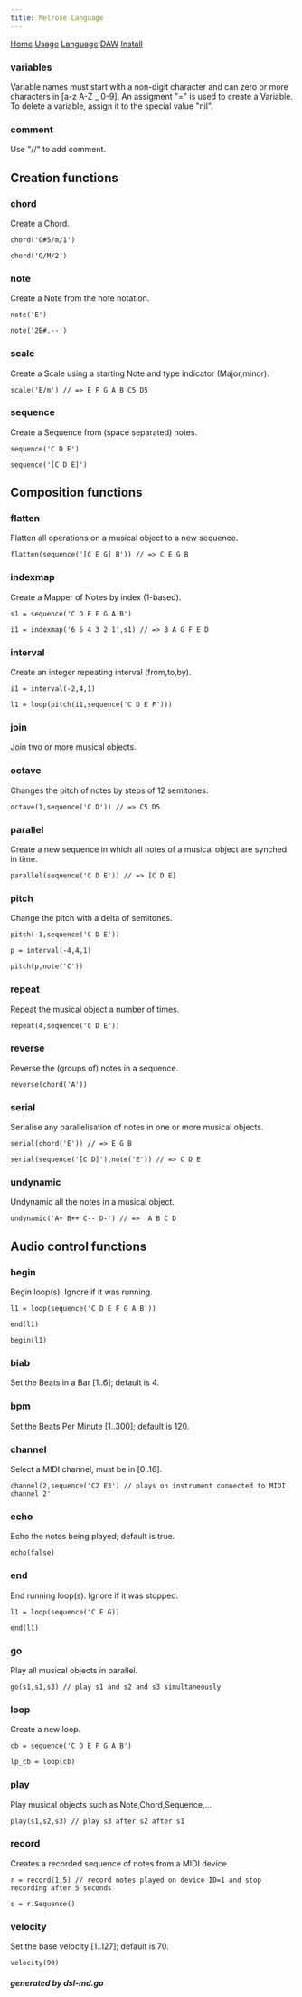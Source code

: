 ```yaml
---
title: Melrose Language
---
```


[Home](index.html)
[Usage](cli.html)
[Language](dsl.html)
[DAW](daw.html)
[Install](install.html)

### variables

Variable names must start with a non-digit character and can zero or more characters in [a-z A-Z _ 0-9].
An assigment "=" is used to create a Variable.
To delete a variable, assign it to the special value "nil".

### comment

Use "//" to add comment.

## Creation functions

### chord<a name="chord"></a>
Create a Chord.

	chord('C#5/m/1')

	chord('G/M/2')

### note<a name="note"></a>
Create a Note from the note notation.

	note('E')

	note('2E#.--')

### scale<a name="scale"></a>
Create a Scale using a starting Note and type indicator (Major,minor).

	scale('E/m') // => E F G A B C5 D5

### sequence<a name="sequence"></a>
Create a Sequence from (space separated) notes.

	sequence('C D E')

	sequence('[C D E]')


## Composition functions

### flatten<a name="flatten"></a>
Flatten all operations on a musical object to a new sequence.

	flatten(sequence('[C E G] B')) // => C E G B

### indexmap<a name="indexmap"></a>
Create a Mapper of Notes by index (1-based).

	s1 = sequence('C D E F G A B')

	i1 = indexmap('6 5 4 3 2 1',s1) // => B A G F E D

### interval<a name="interval"></a>
Create an integer repeating interval (from,to,by).

	i1 = interval(-2,4,1)

	l1 = loop(pitch(i1,sequence('C D E F')))

### join<a name="join"></a>
Join two or more musical objects.

	

### octave<a name="octave"></a>
Changes the pitch of notes by steps of 12 semitones.

	octave(1,sequence('C D')) // => C5 D5

### parallel<a name="parallel"></a>
Create a new sequence in which all notes of a musical object are synched in time.

	parallel(sequence('C D E')) // => [C D E]

### pitch<a name="pitch"></a>
Change the pitch with a delta of semitones.

	pitch(-1,sequence('C D E'))

	p = interval(-4,4,1)

	pitch(p,note('C'))

### repeat<a name="repeat"></a>
Repeat the musical object a number of times.

	repeat(4,sequence('C D E'))

### reverse<a name="reverse"></a>
Reverse the (groups of) notes in a sequence.

	reverse(chord('A'))

### serial<a name="serial"></a>
Serialise any parallelisation of notes in one or more musical objects.

	serial(chord('E')) // => E G B

	serial(sequence('[C D]'),note('E')) // => C D E

### undynamic<a name="undynamic"></a>
Undynamic all the notes in a musical object.

	undynamic('A+ B++ C-- D-') // =>  A B C D


## Audio control functions

### begin<a name="begin"></a>
Begin loop(s). Ignore if it was running.

	l1 = loop(sequence('C D E F G A B'))

	end(l1)

	begin(l1)

### biab<a name="biab"></a>
Set the Beats in a Bar [1..6]; default is 4.

	

### bpm<a name="bpm"></a>
Set the Beats Per Minute [1..300]; default is 120.

	

### channel<a name="channel"></a>
Select a MIDI channel, must be in [0..16].

	channel(2,sequence('C2 E3') // plays on instrument connected to MIDI channel 2'

### echo<a name="echo"></a>
Echo the notes being played; default is true.

	echo(false)

### end<a name="end"></a>
End running loop(s). Ignore if it was stopped.

	l1 = loop(sequence('C E G))

	end(l1)

### go<a name="go"></a>
Play all musical objects in parallel.

	go(s1,s1,s3) // play s1 and s2 and s3 simultaneously

### loop<a name="loop"></a>
Create a new loop.

	cb = sequence('C D E F G A B')

	lp_cb = loop(cb)

### play<a name="play"></a>
Play musical objects such as Note,Chord,Sequence,...

	play(s1,s2,s3) // play s3 after s2 after s1

### record<a name="record"></a>
Creates a recorded sequence of notes from a MIDI device.

	r = record(1,5) // record notes played on device ID=1 and stop recording after 5 seconds

	s = r.Sequence()

### velocity<a name="velocity"></a>
Set the base velocity [1..127]; default is 70.

	velocity(90)


##### generated by dsl-md.go
